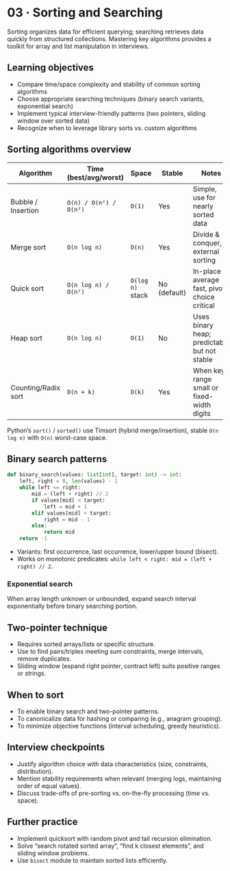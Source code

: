 # 03 · Sorting and Searching

Sorting organizes data for efficient querying; searching retrieves data quickly from structured collections. Mastering key algorithms provides a toolkit for array and list manipulation in interviews.

## Learning objectives
- Compare time/space complexity and stability of common sorting algorithms
- Choose appropriate searching techniques (binary search variants, exponential search)
- Implement typical interview-friendly patterns (two pointers, sliding window over sorted data)
- Recognize when to leverage library sorts vs. custom algorithms

## Sorting algorithms overview

| Algorithm | Time (best/avg/worst) | Space | Stable | Notes |
| --- | --- | --- | --- | --- |
| Bubble / Insertion | `O(n) / O(n²) / O(n²)` | `O(1)` | Yes | Simple, use for nearly sorted data |
| Merge sort | `O(n log n)` | `O(n)` | Yes | Divide & conquer, external sorting |
| Quick sort | `O(n log n) / O(n²)` | `O(log n)` stack | No (default) | In-place average fast, pivot choice critical |
| Heap sort | `O(n log n)` | `O(1)` | No | Uses binary heap; predictable but not stable |
| Counting/Radix sort | `O(n + k)` | `O(k)` | Yes | When key range small or fixed-width digits |

Python’s `sort()` / `sorted()` use Timsort (hybrid merge/insertion), stable `O(n log n)` with `O(n)` worst-case space.

## Binary search patterns

```python
def binary_search(values: list[int], target: int) -> int:
    left, right = 0, len(values) - 1
    while left <= right:
        mid = (left + right) // 2
        if values[mid] < target:
            left = mid + 1
        elif values[mid] > target:
            right = mid - 1
        else:
            return mid
    return -1
```

- Variants: first occurrence, last occurrence, lower/upper bound (bisect).
- Works on monotonic predicates: `while left < right: mid = (left + right) // 2`.

### Exponential search
When array length unknown or unbounded, expand search interval exponentially before binary searching portion.

## Two-pointer technique
- Requires sorted arrays/lists or specific structure.
- Use to find pairs/triples meeting sum constraints, merge intervals, remove duplicates.
- Sliding window (expand right pointer, contract left) suits positive ranges or strings.

## When to sort
- To enable binary search and two-pointer patterns.
- To canonicalize data for hashing or comparing (e.g., anagram grouping).
- To minimize objective functions (interval scheduling, greedy heuristics).

## Interview checkpoints
- Justify algorithm choice with data characteristics (size, constraints, distribution).
- Mention stability requirements when relevant (merging logs, maintaining order of equal values).
- Discuss trade-offs of pre-sorting vs. on-the-fly processing (time vs. space).

## Further practice
- Implement quicksort with random pivot and tail recursion elimination.
- Solve “search rotated sorted array”, “find k closest elements”, and sliding window problems.
- Use `bisect` module to maintain sorted lists efficiently.
